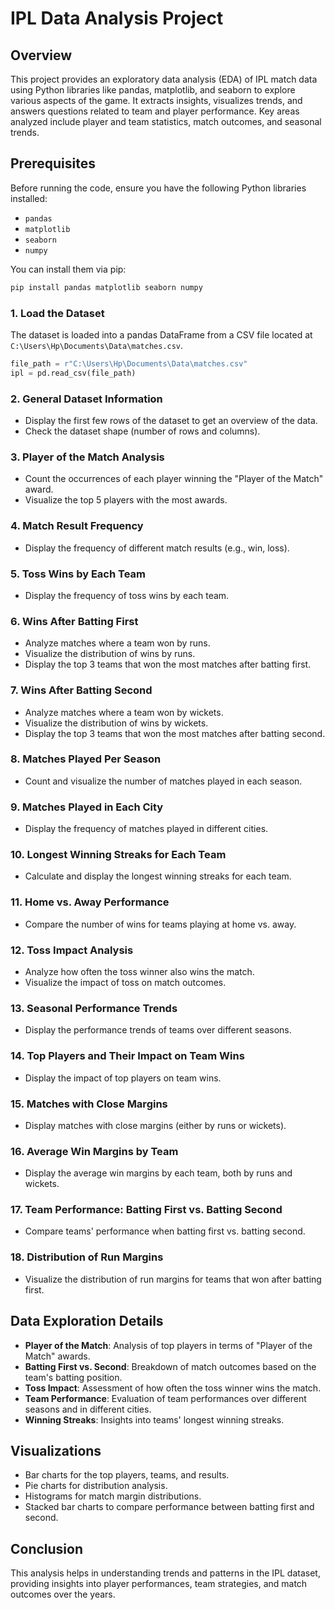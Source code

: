 # IPL Data Analysis Project

## Overview
This project provides an exploratory data analysis (EDA) of IPL match data using Python libraries like pandas, matplotlib, and seaborn to explore various aspects of the game. It extracts insights, visualizes trends, and answers questions related to team and player performance. Key areas analyzed include player and team statistics, match outcomes, and seasonal trends.

## Prerequisites
Before running the code, ensure you have the following Python libraries installed:
- `pandas`
- `matplotlib`
- `seaborn`
- `numpy`

You can install them via pip:
```bash
pip install pandas matplotlib seaborn numpy
```

### 1. Load the Dataset
The dataset is loaded into a pandas DataFrame from a CSV file located at `C:\Users\Hp\Documents\Data\matches.csv`.

```python
file_path = r"C:\Users\Hp\Documents\Data\matches.csv"
ipl = pd.read_csv(file_path)
```

### 2. General Dataset Information
- Display the first few rows of the dataset to get an overview of the data.
- Check the dataset shape (number of rows and columns).

### 3. Player of the Match Analysis
- Count the occurrences of each player winning the "Player of the Match" award.
- Visualize the top 5 players with the most awards.

### 4. Match Result Frequency
- Display the frequency of different match results (e.g., win, loss).

### 5. Toss Wins by Each Team
- Display the frequency of toss wins by each team.

### 6. Wins After Batting First
- Analyze matches where a team won by runs.
- Visualize the distribution of wins by runs.
- Display the top 3 teams that won the most matches after batting first.

### 7. Wins After Batting Second
- Analyze matches where a team won by wickets.
- Visualize the distribution of wins by wickets.
- Display the top 3 teams that won the most matches after batting second.

### 8. Matches Played Per Season
- Count and visualize the number of matches played in each season.

### 9. Matches Played in Each City
- Display the frequency of matches played in different cities.

### 10. Longest Winning Streaks for Each Team
- Calculate and display the longest winning streaks for each team.

### 11. Home vs. Away Performance
- Compare the number of wins for teams playing at home vs. away.

### 12. Toss Impact Analysis
- Analyze how often the toss winner also wins the match.
- Visualize the impact of toss on match outcomes.

### 13. Seasonal Performance Trends
- Display the performance trends of teams over different seasons.

### 14. Top Players and Their Impact on Team Wins
- Display the impact of top players on team wins.

### 15. Matches with Close Margins
- Display matches with close margins (either by runs or wickets).

### 16. Average Win Margins by Team
- Display the average win margins by each team, both by runs and wickets.

### 17. Team Performance: Batting First vs. Batting Second
- Compare teams' performance when batting first vs. batting second.

### 18. Distribution of Run Margins
- Visualize the distribution of run margins for teams that won after batting first.

## Data Exploration Details
- **Player of the Match**: Analysis of top players in terms of "Player of the Match" awards.
- **Batting First vs. Second**: Breakdown of match outcomes based on the team's batting position.
- **Toss Impact**: Assessment of how often the toss winner wins the match.
- **Team Performance**: Evaluation of team performances over different seasons and in different cities.
- **Winning Streaks**: Insights into teams' longest winning streaks.
  
## Visualizations
- Bar charts for the top players, teams, and results.
- Pie charts for distribution analysis.
- Histograms for match margin distributions.
- Stacked bar charts to compare performance between batting first and second.

## Conclusion
This analysis helps in understanding trends and patterns in the IPL dataset, providing insights into player performances, team strategies, and match outcomes over the years.


